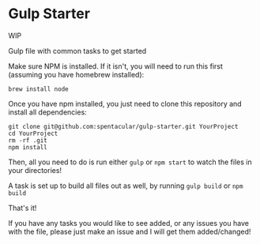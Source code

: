 # Gulp Starter

WIP

Gulp file with common tasks to get started

Make sure NPM is installed. If it isn't, you will need to run this first (assuming you have homebrew installed):

```
brew install node
```

Once you have npm installed, you just need to clone this repository and install all dependencies:

```
git clone git@github.com:spentacular/gulp-starter.git YourProject
cd YourProject
rm -rf .git
npm install
```

Then, all you need to do is run either `gulp` or `npm start` to watch the files in your directories!

A task is set up to build all files out as well, by running `gulp build` or `npm build`

That's it!

If you have any tasks you would like to see added, or any issues you have with the file, please just make an issue and I will get them added/changed!
